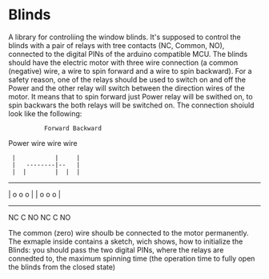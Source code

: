 # Blinds
A library for controliing the window blinds. It's supposed to control the blinds with a pair of relays with tree contacts (NC, Common, NO), connected to the digital PINs of the arduino compatible MCU. The blinds should have the electric motor with three wire connection (a common (negative) wire, a wire to spin forward and a wire to spin backward). 
For a safety reason, one of the relays should be used to switch on and off the Power and the other relay will switch between the direction wires of the motor. It means that to spin forward just Power relay will be swithed on, to spin backwars the both relays will be switched on. 
The connection shoiuld look like the following:

              Forward Backward  
  Power wire   wire    wire
  
     |           |     |
     |   --------|--   |
     |  |        |  |  |
 ---------      ---------
| o  o  o |    | o  o  o |
 ---------      ---------
 NC  C  NO      NC  C  NO
 
 The common (zero) wire shoulb be connected to the motor permanently. 
 The exmaple inside contains a sketch, wich shows, how to initialize the Blinds: you should pass the two digital PINs, where the relays are connedted to, the maximum spinning time (the operation time to fully open the blinds from the closed state)
